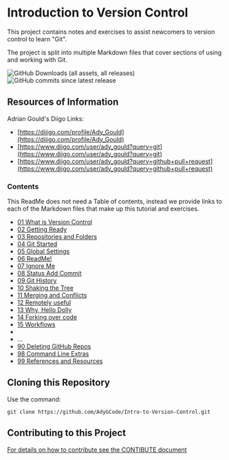# Introduction to Version Control

This project contains notes and exercises to assist newcomers to version control to learn "Git".

The project is split into multiple Markdown files that cover sections of using and working with Git.

![GitHub Downloads (all assets, all releases)](https://img.shields.io/github/downloads/AdyGCode/Intro-to-Version-Control/total)  ![GitHub commits since latest release](https://img.shields.io/github/commits-since/AdyGCode/Intro-to-Version-Control/latest)

## Resources of Information

Adrian Gould's Diigo Links:
- [https://diiigo.com/profile/Ady_Gould](https://diiigo.com/profile/Ady_Gould)
- [https://www.diigo.com/user/ady_gould?query=git](https://www.diigo.com/user/ady_gould?query=git)
- [https://www.diigo.com/user/ady_gould?query=github+pull+request](https://www.diigo.com/user/ady_gould?query=github+pull+request)


### Contents

This ReadMe does not need a Table of contents, instead we provide links to each of the Markdown files that make up this tutorial and exercises.

- [01 What is Version Control](docs/01-what-is-version-control.md)
- [02 Getting Ready](docs/02-getting-ready.md)
- [03 Repositories and Folders](docs/03-repositories-and-folders.md)
- [04 Git Started](docs/04-git-started.md)
- [05 Global Settings](docs/05-global-settings.md)
- [06 ReadMe!](docs/06-read-me.md)
- [07 Ignore Me](docs/07-ignore-me.md)
- [08 Status Add Commit](docs/08-status-add-commit.md)
- [09 Git History](docs/09-git-history.md)
- [10 Shaking the Tree](docs/10-shaking-the-tree.md)
- [11 Merging and Conflicts](docs/11-merging-and-conflicts.md)
- [12 Remotely useful](docs/12-remotely-useful.md)
- [13 Why, Hello Dolly](13-why-hello-dolly.md)
- [14 Forking over code](docs/14-forking-over-code.md)
- [15 Workflows](docs/18-workflows.md)
- 
- ...
- [90 Deleting GitHub Repos](./docs/90-deleting-github-repos.md)
- [98 Command Line Extras](docs/98-command-line-extras.md)
- [99 References and Resources](docs/99-references-and-resources.md)

## Cloning this Repository

Use the command:

```shell
git clone https://github.com/AdyGCode/Intro-to-Version-Control.git
```


## Contributing to this Project

[For details on how to contribute see the CONTIBUTE document](CONTRIBUTE.md)

